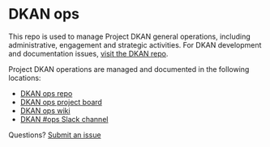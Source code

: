 # DKAN ops

This repo is used to manage Project DKAN general operations, including administrative, engagement and strategic activities. For DKAN development and documentation issues, [visit the DKAN repo](https://github.com/GetDKAN/dkan).

Project DKAN operations are managed and documented in the following locations:

* [DKAN ops repo](https://github.com/GetDKAN/ops)
* [DKAN ops project board](https://github.com/GetDKAN/ops/projects/1)
* [DKAN ops wiki](https://github.com/GetDKAN/ops/wiki)
* [DKAN #ops Slack channel](https://dkan.slack.com/messages/C6JUFP7Q9/)

Questions? [Submit an issue](https://github.com/GetDKAN/ops/issues/new)
